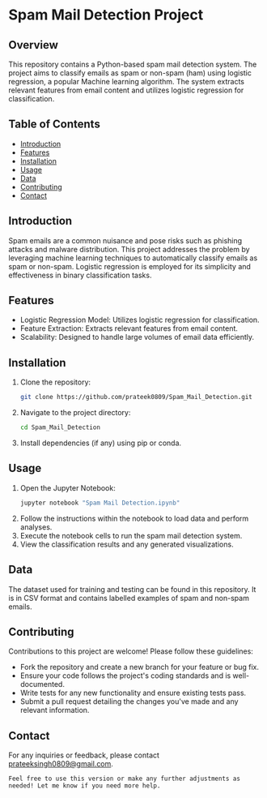 # Spam Mail Detection Project

## Overview
This repository contains a Python-based spam mail detection system. The project aims to classify emails as spam or non-spam (ham) using logistic regression, a popular Machine learning algorithm. The system extracts relevant features from email content and utilizes logistic regression for classification.

## Table of Contents
- [Introduction](#introduction)
- [Features](#features)
- [Installation](#installation)
- [Usage](#usage)
- [Data](#data)
- [Contributing](#contributing)
- [Contact](#contact)

## Introduction
Spam emails are a common nuisance and pose risks such as phishing attacks and malware distribution. This project addresses the problem by leveraging machine learning techniques to automatically classify emails as spam or non-spam. Logistic regression is employed for its simplicity and effectiveness in binary classification tasks.

## Features
- Logistic Regression Model: Utilizes logistic regression for classification.
- Feature Extraction: Extracts relevant features from email content.
- Scalability: Designed to handle large volumes of email data efficiently.

## Installation
1. Clone the repository:
   ```bash
   git clone https://github.com/prateek0809/Spam_Mail_Detection.git
   ```
2. Navigate to the project directory:
   ```bash
   cd Spam_Mail_Detection
   ```
3. Install dependencies (if any) using pip or conda.

## Usage
1. Open the Jupyter Notebook:
   ```bash
   jupyter notebook "Spam Mail Detection.ipynb"
   ```
2. Follow the instructions within the notebook to load data and perform analyses.
3. Execute the notebook cells to run the spam mail detection system.
4. View the classification results and any generated visualizations.

## Data
The dataset used for training and testing can be found in this repository. It is in CSV format and contains labelled examples of spam and non-spam emails.

## Contributing
Contributions to this project are welcome! Please follow these guidelines:
- Fork the repository and create a new branch for your feature or bug fix.
- Ensure your code follows the project's coding standards and is well-documented.
- Write tests for any new functionality and ensure existing tests pass.
- Submit a pull request detailing the changes you've made and any relevant information.
  
## Contact
For any inquiries or feedback, please contact [prateeksingh0809@gmail.com](mailto:prateeksingh0809@gmail.com).
```
Feel free to use this version or make any further adjustments as needed! Let me know if you need more help.
```
